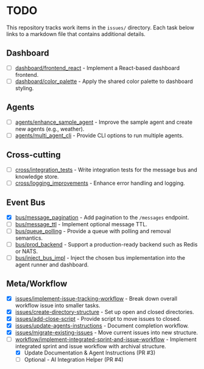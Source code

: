 # TODO

This repository tracks work items in the `issues/` directory. Each task below links to a markdown file that contains additional details.

## Dashboard
- [ ] [dashboard/frontend_react](issues/open/dashboard/frontend_react.md) - Implement a React-based dashboard frontend.
- [ ] [dashboard/color_palette](issues/open/dashboard/color_palette.md) - Apply the shared color palette to dashboard styling.

## Agents
- [ ] [agents/enhance_sample_agent](issues/open/agents/enhance_sample_agent.md) - Improve the sample agent and create new agents (e.g., weather).
- [ ] [agents/multi_agent_cli](issues/open/agents/multi_agent_cli.md) - Provide CLI options to run multiple agents.

## Cross-cutting
- [ ] [cross/integration_tests](issues/open/cross/integration_tests.md) - Write integration tests for the message bus and knowledge store.
- [ ] [cross/logging_improvements](issues/open/cross/logging_improvements.md) - Enhance error handling and logging.

## Event Bus
- [x] [bus/message_pagination](issues/open/bus/message_pagination.md) - Add pagination to the `/messages` endpoint.
- [ ] [bus/message_ttl](issues/open/bus/message_ttl.md) - Implement optional message TTL.
- [ ] [bus/queue_polling](issues/open/bus/queue_polling.md) - Provide a queue with polling and removal semantics.
- [ ] [bus/prod_backend](issues/open/bus/prod_backend.md) - Support a production-ready backend such as Redis or NATS.
- [ ] [bus/inject_bus_impl](issues/open/bus/inject_bus_impl.md) - Inject the chosen bus implementation into the agent runner and dashboard.

## Meta/Workflow
- [x] [issues/implement-issue-tracking-workflow](issues/open/issues/implement-issue-tracking-workflow.md) - Break down overall workflow issue into smaller tasks.
- [x] [issues/create-directory-structure](issues/open/issues/create-directory-structure.md) - Set up open and closed directories.
- [x] [issues/add-close-script](issues/open/issues/add-close-script.md) - Provide script to move issues to closed.
- [x] [issues/update-agents-instructions](issues/open/issues/update-agents-instructions.md) - Document completion workflow.
- [x] [issues/migrate-existing-issues](issues/open/issues/migrate-existing-issues.md) - Move current issues into new structure.
- [ ] [workflow/implement-integrated-sprint-and-issue-workflow](issues/open/workflow/implement-integrated-sprint-and-issue-workflow.md) - Implement integrated sprint and issue workflow with archival structure.
  - [x] Update Documentation & Agent Instructions (PR #3)
  - [ ] Optional - AI Integration Helper (PR #4)

